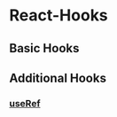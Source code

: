 # React-Hooks



## Basic Hooks

## Additional Hooks

### [useRef](https://github.com/AngelHalo-16/React-Hooks/blob/master/useRef.md)
